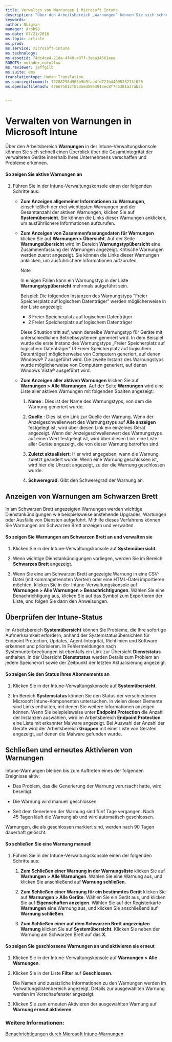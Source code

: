 ```yaml
---
title: Verwalten von Warnungen | Microsoft Intune
description: "Über den Arbeitsbereich „Warnungen“ können Sie sich schnell einen Überblick über die Gesamtintegrität der verwalteten Geräte in Ihrer Organisation verschaffen."
keywords: 
author: Nbigman
manager: Arob98
ms.date: 07/21/2016
ms.topic: article
ms.prod: 
ms.service: microsoft-intune
ms.technology: 
ms.assetid: 74dc4ce4-21da-4f40-a07f-3eea34561eee
ROBOTS: noindex,nofollow
ms.reviewer: jeffgilb
ms.suite: ems
translationtype: Human Translation
ms.sourcegitcommit: 72288296d966b9b9fae4fd721b4460528213f626
ms.openlocfilehash: 47667501cf8235ed59e3915ec8f745381a37ab35


---
```


# Verwalten von Warnungen in Microsoft Intune
Über den Arbeitsbereich **Warnungen** in der Intune-Verwaltungskonsole können Sie sich schnell einen Überblick über die Gesamtintegrität der verwalteten Geräte innerhalb Ihres Unternehmens verschaffen und Probleme erkennen.

#### So zeigen Sie aktive Warnungen an

1.  Führen Sie in der Intune-Verwaltungskonsole einen der folgenden Schritte aus:

    -   **Zum Anzeigen allgemeiner Informationen zu Warnungen**, einschließlich der drei wichtigsten Warnungen und der Gesamtanzahl der aktiven Warnungen, klicken Sie auf **Systemübersicht**. Sie können die Links dieser Warnungen anklicken, um ausführlichere Informationen aufzurufen.

    -   **Zum Anzeigen von Zusammenfassungsdaten für Warnungen** klicken Sie auf **Warnungen &gt; Übersicht**. Auf der Seite **Warnungsübersicht** wird im Bereich **Warnungstypübersicht** eine Zusammenfassung der Warnungen angezeigt. Kritische Warnungen werden zuerst angezeigt. Sie können die Links dieser Warnungen anklicken, um ausführlichere Informationen aufzurufen.

        > [!NOTE]
        > In einigen Fällen kann ein Warnungstyp in der Liste **Warnungstypübersicht** mehrmals aufgeführt sein.
        > 
        > Beispiel: Die folgenden Instanzen des Warnungstyps "Freier Speicherplatz auf logischem Datenträger" werden möglicherweise in der Liste angezeigt:
        > 
        > -   3 Freier Speicherplatz auf logischem Datenträger
        > -   2 Freier Speicherplatz auf logischem Datenträger
        > 
        > Diese Situation tritt auf, wenn derselbe Warnungstyp für Geräte mit unterschiedlichen Betriebssystemen generiert wird. In dem Beispiel wurde die erste Instanz des Warnungstyps „Freier Speicherplatz auf logischem Datenträger“ (3 Freier Speicherplatz auf logischem Datenträger) möglicherweise von Computern generiert, auf denen Windows® 7 ausgeführt wird. Die zweite Instanz des Warnungstyps wurde möglicherweise von Computern generiert, auf denen Windows Vista® ausgeführt wird.

    -   **Zum Anzeigen aller aktiven Warnungen** klicken Sie auf **Warnungen &gt; Alle Warnungen**. Auf der Seite **Warnungen** wird eine Liste aller aktiven Warnungen mit folgenden Spalten angezeigt:

        1.  **Name** : Dies ist der Name des Warnungstyps, von dem die Warnung generiert wurde.

        2.  **Quelle** : Dies ist ein Link zur Quelle der Warnung. Wenn der Anzeigeschwellenwert des Warnungstyps auf **Alle anzeigen** festgelegt ist, wird über diesen Link ein einzelnes Gerät angezeigt. Wenn der Anzeigeschwellenwert des Warnungstyps auf einen Wert festgelegt ist, wird über diesen Link eine Liste aller Geräte angezeigt, die von dieser Warnung betroffen sind.

        3.  **Zuletzt aktualisiert:** Hier wird angegeben, wann die Warnung zuletzt geändert wurde. Wenn eine Warnung geschlossen ist, wird hier die Uhrzeit angezeigt, zu der die Warnung geschlossen wurde.

        4.  **Schweregrad:** Gibt den Schweregrad der Warnung an.

## Anzeigen von Warnungen am Schwarzen Brett
In am Schwarzen Brett angezeigten Warnungen werden wichtige Dienstankündigungen wie beispielsweise anstehende Upgrades, Wartungen oder Ausfälle von Diensten aufgeführt. Mithilfe dieses Verfahrens können Sie Warnungen am Schwarzen Brett anzeigen und verwalten.

#### So zeigen Sie Warnungen am Schwarzen Brett an und verwalten sie

1.  Klicken Sie in der Intune-Verwaltungskonsole auf **Systemübersicht**.

2.  Wenn wichtige Dienstankündigungen vorliegen, werden Sie im Bereich **Schwarzes Brett** angezeigt.

3.  Wenn Sie eine am Schwarzen Brett angezeigte Warnung in eine CSV-Datei (mit kommagetrennten Werten) oder eine HTML-Datei importieren möchten, klicken Sie in der Intune-Verwaltungskonsole auf **Warnungen &gt; Alle Warnungen &gt; Benachrichtigungen**. Wählen Sie eine Benachrichtigung aus, klicken Sie auf das Symbol zum Exportieren der Liste, und folgen Sie dann den Anweisungen.

## Überprüfen der Intune-Status
Im Arbeitsbereich **Systemübersicht** können Sie Probleme, die Ihre sofortige Aufmerksamkeit erfordern, anhand der Systemstatusübersichten für Endpoint Protection, Updates, Agent-Integrität, Richtlinien und Software erkennen und priorisieren. In Fehlermeldungen nach Systemunterbrechungen ist ebenfalls ein Link zur Übersicht **Dienststatus** enthalten. In der Übersicht **Dienststatus** werden Details zum Problem an jedem Speicherort sowie der Zeitpunkt der letzten Aktualisierung angezeigt.

#### So zeigen Sie den Status Ihres Abonnements an

1.  Klicken Sie in der Intune-Verwaltungskonsole auf **Systemübersicht**.

2.  Im Bereich **Systemstatus** können Sie den Status der verschiedenen Microsoft Intune-Komponenten untersuchen. In vielen dieser Elemente sind Links enthalten, mit denen Sie weitere Informationen anzeigen können. Wenn Sie beispielsweise unter **Endpoint Protection** die Anzahl der Instanzen auswählen, wird im Arbeitsbereich **Endpoint Protection** eine Liste mit erkannter Malware angezeigt. Bei Auswahl der Anzahl der Geräte wird der Arbeitsbereich **Gruppen** mit einer Liste von Geräten angezeigt, auf denen die Malware gefunden wurde.

## Schließen und erneutes Aktivieren von Warnungen
Intune-Warnungen bleiben bis zum Auftreten eines der folgenden Ereignisse aktiv:

-   Das Problem, das die Generierung der Warnung verursacht hatte, wird beseitigt.

-   Die Warnung wird manuell geschlossen.

-   Seit dem Generieren der Warnung sind fünf Tage vergangen. Nach 45 Tagen läuft die Warnung ab und wird automatisch geschlossen.

Warnungen, die als geschlossen markiert sind, werden nach 90 Tagen dauerhaft gelöscht.

#### So schließen Sie eine Warnung manuell

1.  Führen Sie in der Intune-Verwaltungskonsole einen der folgenden Schritte aus:

    1.  **Zum Schließen einer Warnung in der Warnungsliste** klicken Sie auf **Warnungen &gt; Alle Warnungen**. Wählen Sie eine Warnung aus, und klicken Sie anschließend auf **Warnung schließen**.

    2.  **Zum Schließen einer Warnung für ein bestimmtes Gerät** klicken Sie auf **Warnungen &gt; Alle Geräte**. Wählen Sie ein Gerät aus, und klicken Sie auf **Eigenschaften anzeigen**. Wählen Sie auf der Registerkarte **Warnungen** eine Warnung aus, und klicken Sie anschließend auf **Warnung schließen**.

    3.  **Zum Schließen einer auf dem Schwarzen Brett angezeigten Warnung** klicken Sie auf **Systemübersicht**. Klicken Sie neben der Warnung am Schwarzen Brett auf das **X**.

#### So zeigen Sie geschlossene Warnungen an und aktivieren sie erneut

1.  Klicken Sie in der Intune-Verwaltungskonsole auf **Warnungen &gt; Alle Warnungen**.

2.  Klicken Sie in der Liste **Filter** auf **Geschlossen**.

    Die Namen und zusätzliche Informationen zu den Warnungen werden im Verwaltungslistenbereich angezeigt. Details zur ausgewählten Warnung werden im Vorschaufenster angezeigt.

3.  Klicken Sie zum erneuten Aktivieren der ausgewählten Warnung auf **Warnung erneut aktivieren**.

### Weitere Informationen:
[Benachrichtigungen durch Microsoft Intune-Warnungen](get-notified-by-alerts.md)




<!--HONumber=Jul16_HO3-->


